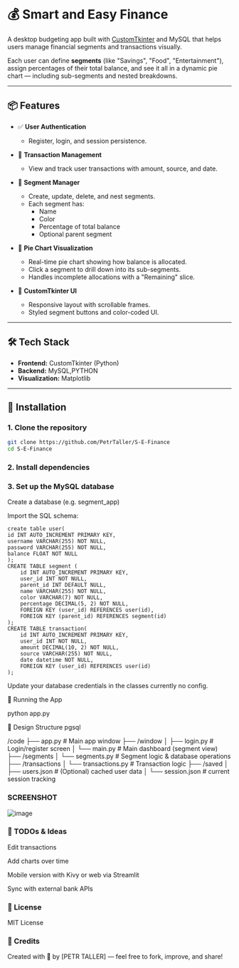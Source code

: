 # 💰 Smart and Easy Finance

A desktop budgeting app built with [CustomTkinter](https://github.com/TomSchimansky/CustomTkinter) and MySQL that helps users manage financial segments and transactions visually. 

Each user can define **segments** (like "Savings", "Food", "Entertainment"), assign percentages of their total balance, and see it all in a dynamic pie chart — including sub-segments and nested breakdowns.

---

## 📦 Features

- ✅ **User Authentication**
  - Register, login, and session persistence.
  
- 🧾 **Transaction Management**
  - View and track user transactions with amount, source, and date.

- 🎯 **Segment Manager**
  - Create, update, delete, and nest segments.
  - Each segment has:
    - Name
    - Color
    - Percentage of total balance
    - Optional parent segment

- 🥧 **Pie Chart Visualization**
  - Real-time pie chart showing how balance is allocated.
  - Click a segment to drill down into its sub-segments.
  - Handles incomplete allocations with a "Remaining" slice.

- 🎨 **CustomTkinter UI**
  - Responsive layout with scrollable frames.
  - Styled segment buttons and color-coded UI.

---

## 🛠️ Tech Stack

- **Frontend:** CustomTkinter (Python)
- **Backend:** MySQL,PYTHON
- **Visualization:** Matplotlib

---

## 🧰 Installation

### 1. Clone the repository

```bash
git clone https://github.com/PetrTaller/S-E-Finance
cd S-E-Finance
```

### 2. Install dependencies

### 3. Set up the MySQL database
Create a database (e.g. segment_app)

Import the SQL schema:

```
create table user(
id INT AUTO_INCREMENT PRIMARY KEY,
username VARCHAR(255) NOT NULL,
password VARCHAR(255) NOT NULL,
balance FLOAT NOT NULL
);
CREATE TABLE segment (
    id INT AUTO_INCREMENT PRIMARY KEY,
    user_id INT NOT NULL,
    parent_id INT DEFAULT NULL,
    name VARCHAR(255) NOT NULL,
    color VARCHAR(7) NOT NULL,
    percentage DECIMAL(5, 2) NOT NULL,
    FOREIGN KEY (user_id) REFERENCES user(id),
    FOREIGN KEY (parent_id) REFERENCES segment(id)
);
CREATE TABLE transaction(
    id INT AUTO_INCREMENT PRIMARY KEY,
    user_id INT NOT NULL,
    amount DECIMAL(10, 2) NOT NULL,
    source VARCHAR(255) NOT NULL,
    date datetime NOT NULL,
    FOREIGN KEY (user_id) REFERENCES user(id)
);
```
Update your database credentials in the classes currently no config.

🚀 Running the App

python app.py

🧠 Design Structure
pgsql

/code
├── app.py              # Main app window
├── /window
│   ├── login.py        # Login/register screen
│   └── main.py         # Main dashboard (segment view)
├── /segments
│   └── segments.py     # Segment logic & database operations
├── /transactions
│   └── transactions.py # Transaction logic
├── /saved
│   ├── users.json      # (Optional) cached user data
│   └── session.json    # current session tracking

### SCREENSHOT
![image](https://github.com/user-attachments/assets/ab5277e5-2c9f-4c1c-9658-9ed2ac343eac)


### 📌 TODOs & Ideas

 Edit transactions

 Add charts over time

 Mobile version with Kivy or web via Streamlit

 Sync with external bank APIs

### 📄 License
MIT License

### 🙌 Credits
Created with 💙 by [PETR TALLER] — feel free to fork, improve, and share!








